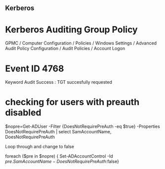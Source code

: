 ## Kerberos
# Kerberos Auditing Group Policy
GPMC / Computer Configuration / Policies / Windows Settings / Advanced Audit Policy Configuration / Audit Policies / Account Logon

# Event ID 4768 
Keyword Audit Success : TGT succesfully requested

# checking for users with preauth disabled
$nopre=Get-ADUser -Filter {DoesNotRequirePreAuth -eq $true} -Properties DoesNotRequirePreAuth | select SamAccountName, DoesNotRequirePreAuth

Loop through and change to false

foreach ($pre in $nopre) { Set-ADAccountControl -Id $pre.SamAccountName -DoesNotRequirePreAuth:$false}
